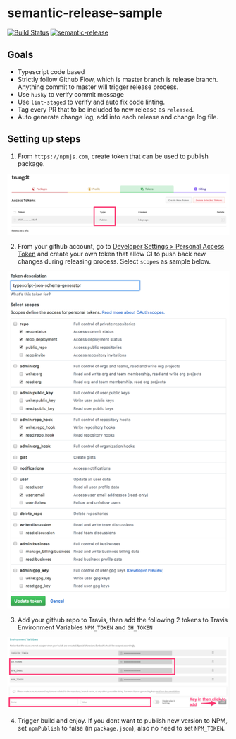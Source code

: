 # semantic-release-sample

[![Build Status](https://travis-ci.org/immanuel192/semantic-release-sample.svg?branch=master)](https://github.com/immanuel192/semantic-release-sample)
[![semantic-release](https://img.shields.io/badge/%20%20%F0%9F%93%A6%F0%9F%9A%80-semantic--release-e10079.svg)](https://github.com/semantic-release/semantic-release)
 
## Goals
- Typescript code based
- Strictly follow Github Flow, which is master branch is release branch. Anything commit to master will trigger release process.
- Use `husky` to verify commit message
- Use `lint-staged` to verify and auto fix code linting.
- Tag every PR that to be included to new release as `released`.
- Auto generate change log, add into each release and change log file.

## Setting up steps
1. From `https://npmjs.com`, create token that can be used to publish package. 

![NPM tokens](./images/npm.jpg)

2. From your github account, go to [Developer Settings > Personal Access Token](https://github.com/settings/tokens) and create your own token that allow CI to push back new changes during releasing process. Select `scopes` as sample below.
 
![Github](./images/github.jpg)
 
3. Add your github repo to Travis, then add the following 2 tokens to Travis Environment Variables `NPM_TOKEN` and `GH_TOKEN`
 
![Travis](./images/travis.jpg)
 
4. Trigger build and enjoy. If you dont want to publish new version to NPM, set `npmPublish` to false (in `package.json`), also no need to set `NPM_TOKEN`.
